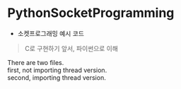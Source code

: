 # PythonSocketProgramming
- 소켓프로그래밍 예시 코드
> C로 구현하기 앞서, 파이썬으로 이해

There are two files.  
first, not importing thread version.  
second, importing thread version.
